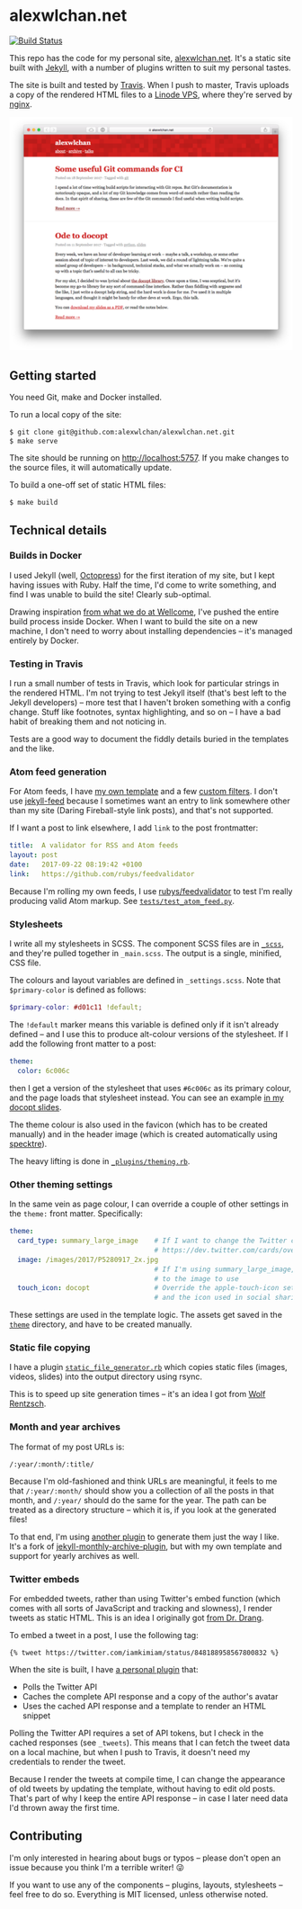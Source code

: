 # alexwlchan.net

[![Build Status](https://travis-ci.org/alexwlchan/alexwlchan.net.svg?branch=master)](https://travis-ci.org/alexwlchan/alexwlchan.net)

This repo has the code for my personal site, [alexwlchan.net][root].
It's a static site built with [Jekyll][jekyll], with a number of plugins written to suit my personal tastes.

The site is built and tested by [Travis][travis].
When I push to master, Travis uploads a copy of the rendered HTML files to a [Linode VPS][linode], where they're served by [nginx][nginx].

![](screenshot.png)

[root]: https://alexwlchan.net
[jekyll]: https://jekyllrb.com/
[travis]: https://travis-ci.org/
[linode]: https://www.linode.com/?r=ba2e6ce21e0c63952a7c74967ea0b96617bd44a3
[nginx]: https://nginx.org/

## Getting started

You need Git, make and Docker installed.

To run a local copy of the site:

```console
$ git clone git@github.com:alexwlchan/alexwlchan.net.git
$ make serve
```

The site should be running on <http://localhost:5757>.
If you make changes to the source files, it will automatically update.

To build a one-off set of static HTML files:

```console
$ make build
```

## Technical details

### Builds in Docker

I used Jekyll (well, [Octopress][octopress]) for the first iteration of my site, but I kept having issues with Ruby.
Half the time, I'd come to write something, and find I was unable to build the site!
Clearly sub-optimal.

Drawing inspiration [from what we do at Wellcome][platform], I've pushed the entire build process inside Docker.
When I want to build the site on a new machine, I don't need to worry about installing dependencies – it's managed entirely by Docker.

[octopress]: http://octopress.org/
[platform]: https://github.com/wellcometrust/platform

### Testing in Travis

I run a small number of tests in Travis, which look for particular strings in the rendered HTML.
I'm not trying to test Jekyll itself (that's best left to the Jekyll developers) – more test that I haven't broken something with a config change.
Stuff like footnotes, syntax highlighting, and so on – I have a bad habit of breaking them and not noticing in.

Tests are a good way to document the fiddly details buried in the templates and the like.

### Atom feed generation

For Atom feeds, I have [my own template][atom_template] and a few [custom filters][atom_filter].
I don't use [jekyll-feed][feed] because I sometimes want an entry to link somewhere other than my site (Daring Fireball-style link posts), and that's not supported.

If I want a post to link elsewhere, I add `link` to the post frontmatter:

```yaml
title:  A validator for RSS and Atom feeds
layout: post
date:   2017-09-22 08:19:42 +0100
link:   https://github.com/rubys/feedvalidator
```

Because I'm rolling my own feeds, I use [rubys/feedvalidator][validator] to test I'm really producing valid Atom markup.
See [`tests/test_atom_feed.py`](tests/test_atom_feed.py).

[atom_template]: src/feeds/all.atom.xml
[atom_filter]: src/_plugins/atom_feeds.rb
[feed]: https://github.com/jekyll/jekyll-feed
[validator]: https://github.com/rubys/feedvalidator

### Stylesheets

I write all my stylesheets in SCSS.
The component SCSS files are in [`_scss`](src/_scss), and they're pulled together in `_main.scss`.
The output is a single, minified, CSS file.

The colours and layout variables are defined in `_settings.scss`.
Note that `$primary-color` is defined as follows:

```scss
$primary-color: #d01c11 !default;
```

The `!default` marker means this variable is defined only if it isn't already defined – and I use this to produce alt-colour versions of the stylesheet.
If I add the following front matter to a post:

```yaml
theme:
  color: 6c006c
```

then I get a version of the stylesheet that uses `#6c006c` as its primary colour, and the page loads that stylesheet instead.
You can see an example [in my docopt slides][docopt_green].

The theme colour is also used in the favicon (which has to be created manually) and in the header image (which is created automatically using [specktre][specktre]).

The heavy lifting is done in [`_plugins/theming.rb`](src/_plugins/theming.rb).

[specktre]: https://pypi.org/project/specktre/
[docopt_green]: https://alexwlchan.net/2017/09/ode-to-docopt/

### Other theming settings

In the same vein as page colour, I can override a couple of other settings in the `theme:` front matter.
Specifically:

```yaml
theme:
  card_type: summary_large_image    # If I want to change the Twitter card type
                                    # https://dev.twitter.com/cards/overview
  image: /images/2017/P5280917_2x.jpg
                                    # If I'm using summary_large_image, a path
                                    # to the image to use
  touch_icon: docopt                # Override the apple-touch-icon setting,
                                    # and the icon used in social sharing links
```

These settings are used in the template logic.
The assets get saved in the [`theme`](src/theme) directory, and have to be created manually.

### Static file copying

I have a plugin [`static_file_generator.rb`](src/_plugins/static_file_generator.rb) which copies static files (images, videos, slides) into the output directory using rsync.

This is to speed up site generation times – it's an idea I got from [Wolf Rentzsch][rentzsch].

[rentzsch]: http://rentzsch.tumblr.com/post/58936832594/speed-up-jekyll-using-one-weird-trick

### Month and year archives

The format of my post URLs is:

```
/:year/:month/:title/
```

Because I'm old-fashioned and think URLs are meaningful, it feels to me that `/:year/:month/` should show you a collection of all the posts in that month, and `/:year/` should do the same for the year.
The path can be treated as a directory structure – which it is, if you look at the generated files!

To that end, I'm using [another plugin](src/_plugins/archive_generator.rb) to generate them just the way I like.
It's a fork of [jekyll-monthly-archive-plugin][archive], but with my own template and support for yearly archives as well.

[archive]: https://github.com/shigeya/jekyll-monthly-archive-plugin

### Twitter embeds

For embedded tweets, rather than using Twitter's embed function (which comes with all sorts of JavaScript and tracking and slowness), I render tweets as static HTML.
This is an idea I originally got [from Dr. Drang][drangtweet].

To embed a tweet in a post, I use the following tag:

```plain
{% tweet https://twitter.com/iamkimiam/status/848188958567800832 %}
```

When the site is built, I have [a personal plugin](src/_plugins/twitter.rb) that:

*   Polls the Twitter API
*   Caches the complete API response and a copy of the author's avatar
*   Uses the cached API response and a template to render an HTML snippet

Polling the Twitter API requires a set of API tokens, but I check in the cached responses (see `_tweets`).
This means that I can fetch the tweet data on a local machine, but when I push to Travis, it doesn't need my credentials to render the tweet.

Because I render the tweets at compile time, I can change the appearance of old tweets by updating the template, without having to edit old posts.
That's part of why I keep the entire API response – in case I later need data I'd thrown away the first time.

[drangtweet]: http://www.leancrew.com/all-this/2012/07/good-embedded-tweets/

## Contributing

I'm only interested in hearing about bugs or typos – please don't open an issue because you think I'm a terrible writer! 😜

If you want to use any of the components – plugins, layouts, stylesheets – feel free to do so.
Everything is MIT licensed, unless otherwise noted.
